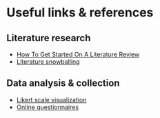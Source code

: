 # Useful links & references

## Literature research

- [How To Get Started On A Literature Review](http://sociology.about.com/od/AcademicResources/a/How-To-Start-Literature-Review.htm)
- [Literature snowballing](http://hlwiki.slais.ubc.ca/index.php/Snowballing)

## Data analysis & collection

- [Likert scale visualization](oerich.wordpress.com/2013/09/30/questionnaires-with-likert-scales-using-soscisurvey-and-gnu-r/)
- [Online questionnaires](http://oerich.wordpress.com/2013/06/26/online-questionnaires/)